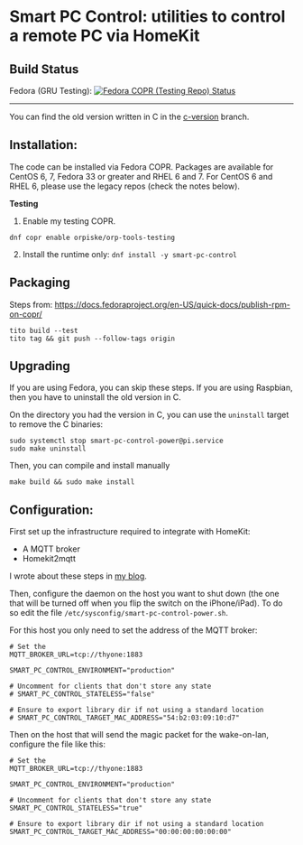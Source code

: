 Smart PC Control: utilities to control a remote PC via HomeKit
============

Build Status
----
Fedora (GRU Testing): [![Fedora COPR (Testing Repo) Status](https://copr.fedorainfracloud.org/coprs/orpiske/orp-tools-testing/package/smart-pc-control/status_image/last_build.png)](https://copr.fedorainfracloud.org/coprs/orpiske/orp-tools-testing/package/smart-pc-control/)


----
You can find the old version written in C in the [c-version](https://github.com/orpiske/smart-pc-control/tree/c-version) branch.

Installation:
----

The code can be installed via Fedora COPR. Packages are available for CentOS 6, 7, Fedora 33
or greater and RHEL 6 and 7. For CentOS 6 and RHEL 6, please use the legacy repos (check the notes below).

**Testing**

1. Enable my testing COPR.

```dnf copr enable orpiske/orp-tools-testing```

2. Install the runtime only:
```dnf install -y smart-pc-control```

Packaging
----
Steps from: https://docs.fedoraproject.org/en-US/quick-docs/publish-rpm-on-copr/


```
tito build --test
tito tag && git push --follow-tags origin
```

Upgrading
---

If you are using Fedora, you can skip these steps. If you are using Raspbian, then you have to uninstall the old version in C.

On the directory you had the version in C, you can use the `uninstall` target to remove the C binaries:

```shell
sudo systemctl stop smart-pc-control-power@pi.service
sudo make uninstall
```

Then, you can compile and install manually

```shell
make build && sudo make install
```


Configuration:
----

First set up the infrastructure required to integrate with HomeKit: 

* A MQTT broker
* Homekit2mqtt

I wrote about these steps in [my blog](https://www.orpiske.net/2019/11/controlling-a-pc-via-apple-homekit/).

Then, configure the daemon on the host you want to shut down (the one that will be turned off when you flip the switch on the iPhone/iPad). To do so edit the file `/etc/sysconfig/smart-pc-control-power.sh`.

For this host you only need to set the address of the MQTT broker:

```shell
# Set the 
MQTT_BROKER_URL=tcp://thyone:1883

SMART_PC_CONTROL_ENVIRONMENT="production"

# Uncomment for clients that don't store any state
# SMART_PC_CONTROL_STATELESS="false"

# Ensure to export library dir if not using a standard location
# SMART_PC_CONTROL_TARGET_MAC_ADDRESS="54:b2:03:09:10:d7"
```

Then on the host that will send the magic packet for the wake-on-lan, configure the file like this: 

```shell
# Set the 
MQTT_BROKER_URL=tcp://thyone:1883

SMART_PC_CONTROL_ENVIRONMENT="production"

# Uncomment for clients that don't store any state
SMART_PC_CONTROL_STATELESS="true"

# Ensure to export library dir if not using a standard location
SMART_PC_CONTROL_TARGET_MAC_ADDRESS="00:00:00:00:00:00"
```


